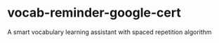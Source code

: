 # vocab-reminder-google-cert
A smart vocabulary learning assistant with spaced repetition algorithm
